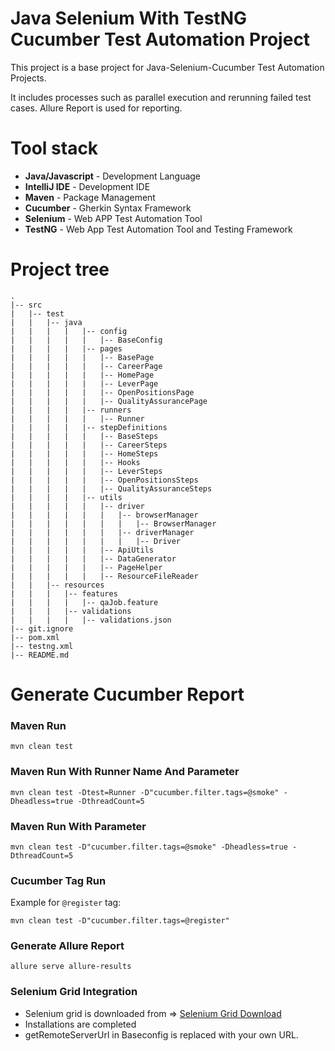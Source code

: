 # Java Selenium With TestNG Cucumber Test Automation Project

This project is a base project for Java-Selenium-Cucumber Test Automation Projects.

It includes processes such as parallel execution and rerunning failed test cases. Allure Report is used for reporting.
# Tool stack

* **Java/Javascript** - Development Language
* **IntelliJ IDE** - Development IDE
* **Maven** - Package Management
* **Cucumber** - Gherkin Syntax Framework
* **Selenium** - Web APP Test Automation Tool
* **TestNG** - Web App Test Automation Tool and Testing Framework


# Project tree

```
.
|-- src
|   |-- test
|   |   |-- java
|   |   |   |   |-- config
|   |   |   |   |   |-- BaseConfig
|   |   |   |   |-- pages
|   |   |   |   |   |-- BasePage
|   |   |   |   |   |-- CareerPage
|   |   |   |   |   |-- HomePage
|   |   |   |   |   |-- LeverPage
|   |   |   |   |   |-- OpenPositionsPage
|   |   |   |   |   |-- QualityAssurancePage
|   |   |   |   |-- runners
|   |   |   |   |   |-- Runner
|   |   |   |   |-- stepDefinitions
|   |   |   |   |   |-- BaseSteps
|   |   |   |   |   |-- CareerSteps
|   |   |   |   |   |-- HomeSteps
|   |   |   |   |   |-- Hooks
|   |   |   |   |   |-- LeverSteps
|   |   |   |   |   |-- OpenPositionsSteps
|   |   |   |   |   |-- QualityAssuranceSteps
|   |   |   |   |-- utils
|   |   |   |   |   |-- driver
|   |   |   |   |   |   |-- browserManager
|   |   |   |   |   |   |   |-- BrowserManager
|   |   |   |   |   |   |-- driverManager
|   |   |   |   |   |   |   |-- Driver
|   |   |   |   |   |-- ApiUtils
|   |   |   |   |   |-- DataGenerator
|   |   |   |   |   |-- PageHelper
|   |   |   |   |   |-- ResourceFileReader
|   |   |-- resources
|   |   |   |-- features
|   |   |   |   |-- qaJob.feature
|   |   |   |-- validations
|   |   |   |   |-- validations.json
|-- git.ignore
|-- pom.xml
|-- testng.xml
|-- README.md
```

# Generate Cucumber Report

### Maven Run

```
mvn clean test
```

### Maven Run With Runner Name And Parameter

```
mvn clean test -Dtest=Runner -D"cucumber.filter.tags=@smoke" -Dheadless=true -DthreadCount=5
```

### Maven Run With Parameter

```
mvn clean test -D"cucumber.filter.tags=@smoke" -Dheadless=true -DthreadCount=5
```

### Cucumber Tag Run

Example for `@register` tag:
```
mvn clean test -D"cucumber.filter.tags=@register"
```

### Generate Allure Report
```
allure serve allure-results 
```

### Selenium Grid Integration
* Selenium grid is downloaded from => [Selenium Grid Download](https://www.selenium.dev/downloads/)
* Installations are completed
* getRemoteServerUrl in Baseconfig is replaced with your own URL.